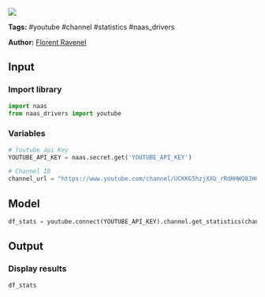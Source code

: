 <a href="https://app.naas.ai/user-redirect/naas/downloader?url=https://raw.githubusercontent.com/jupyter-naas/awesome-notebooks/master/Youtube/Youtube_Get_statistics_from_channel.ipynb" target="_parent"><img src="https://naasai-public.s3.eu-west-3.amazonaws.com/open_in_naas.svg"/></a>

**Tags:** #youtube #channel #statistics #naas_drivers

**Author:** [Florent Ravenel](https://www.linkedin.com/in/ACoAABCNSioBW3YZHc2lBHVG0E_TXYWitQkmwog/)

## Input

### Import library


```python
import naas
from naas_drivers import youtube
```

### Variables


```python
# Youtube api Key
YOUTUBE_API_KEY = naas.secret.get('YOUTUBE_API_KEY')

# Channel ID
channel_url = "https://www.youtube.com/channel/UCKKG5hzjXXU_rRdHHWQ8JHQ"
```

## Model


```python
df_stats = youtube.connect(YOUTUBE_API_KEY).channel.get_statistics(channel_url)
```

## Output

### Display results


```python
df_stats
```

